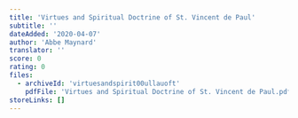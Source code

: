 ```yaml
---
title: 'Virtues and Spiritual Doctrine of St. Vincent de Paul'
subtitle: ''
dateAdded: '2020-04-07'
author: 'Abbe Maynard'
translator: ''
score: 0
rating: 0
files:
  - archiveId: 'virtuesandspirit00ullauoft'
    pdfFile: 'Virtues and Spiritual Doctrine of St. Vincent de Paul.pdf'
storeLinks: []
---
```



